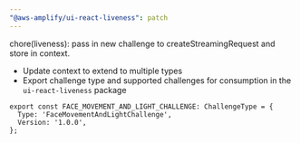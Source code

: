 ```yaml
---
"@aws-amplify/ui-react-liveness": patch
---
```


chore(liveness): pass in new challenge to createStreamingRequest and store in context. 
- Update context to extend to multiple types
- Export challenge type and supported challenges for consumption in the `ui-react-liveness` package

```
export const FACE_MOVEMENT_AND_LIGHT_CHALLENGE: ChallengeType = {
  Type: 'FaceMovementAndLightChallenge',
  Version: '1.0.0',
};
```
